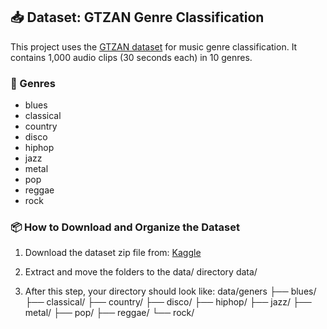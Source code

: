 ## 📥 Dataset: GTZAN Genre Classification

This project uses the [GTZAN dataset](https://www.kaggle.com/datasets/andradaolteanu/gtzan-dataset-music-genre-classification) for music genre classification. It contains 1,000 audio clips (30 seconds each) in 10 genres.

### 🎼 Genres
- blues
- classical
- country
- disco
- hiphop
- jazz
- metal
- pop
- reggae
- rock

### 📦 How to Download and Organize the Dataset

1. Download the dataset zip file from: [Kaggle](https://www.kaggle.com/datasets/andradaolteanu/gtzan-dataset-music-genre-classification)


2. Extract and move the folders to the data/ directory
data/

3. After this step, your directory should look like:
data/geners
    ├── blues/
    ├── classical/
    ├── country/
    ├── disco/
    ├── hiphop/
    ├── jazz/
    ├── metal/
    ├── pop/
    ├── reggae/
    └── rock/

